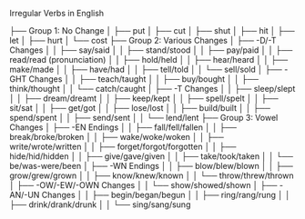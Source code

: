 Irregular Verbs in English

├── Group 1: No Change
│   ├── put
│   ├── cut
│   ├── shut
│   ├── hit
│   ├── let
│   ├── hurt
│   └── cost
├── Group 2: Various Changes
│   ├── -D/-T Changes
│   │   ├── say/said
│   │   ├── stand/stood
│   │   ├── pay/paid
│   │   ├── read/read (pronunciation)
│   │   ├── hold/held
│   │   ├── hear/heard
│   │   ├── make/made
│   │   ├── have/had
│   │   ├── tell/told
│   │   └── sell/sold
│   ├── -GHT Changes
│   │   ├── teach/taught
│   │   ├── buy/bought
│   │   ├── think/thought
│   │   └── catch/caught
│   ├── -T Changes
│   │   ├── sleep/slept
│   │   ├── dream/dreamt
│   │   ├── keep/kept
│   │   ├── spell/spelt
│   │   ├── sit/sat
│   │   ├── get/got
│   │   ├── lose/lost
│   │   ├── build/built
│   │   ├── spend/spent
│   │   ├── send/sent
│   │   └── lend/lent
├── Group 3: Vowel Changes
│   ├── -EN Endings
│   │   ├── fall/fell/fallen
│   │   ├── break/broke/broken
│   │   ├── wake/woke/woken
│   │   ├── write/wrote/written
│   │   ├── forget/forgot/forgotten
│   │   ├── hide/hid/hidden
│   │   ├── give/gave/given
│   │   ├── take/took/taken
│   │   └── be/was-were/been
│   ├── -WN Endings
│   │   ├── blow/blew/blown
│   │   ├── grow/grew/grown
│   │   ├── know/knew/known
│   │   └── throw/threw/thrown
│   ├── -OW/-EW/-OWN Changes
│   │   └── show/showed/shown
│   ├── -AN/-UN Changes
│   │   ├── begin/began/begun
│   │   ├── ring/rang/rung
│   │   ├── drink/drank/drunk
│   │   └── sing/sang/sung




